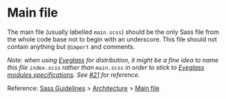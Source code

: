 # Main file

The main file (usually labelled `main.scss`) should be the only Sass file from
the whole code base not to begin with an underscore. This file should not
contain anything but `@import` and comments.

*Note: when using [Eyeglass](https://github.com/sass-eyeglass/eyeglass) for
distribution, it might be a fine idea to name this file `index.scss` rather than
`main.scss` in order to stick to
[Eyeglass modules specifications](https://github.com/sass-eyeglass/eyeglass#writing-an-eyeglass-module-with-sass-files).
See [#21](https://github.com/HugoGiraudel/sass-boilerplate/issues/21) for
reference.*

Reference: [Sass Guidelines](http://sass-guidelin.es/) >
[Architecture](http://sass-guidelin.es/#architecture) >
[Main file](http://sass-guidelin.es/#main-file)
